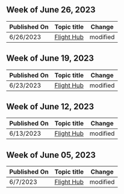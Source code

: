 <!-- This file is generated automatically each week. Changes made to this file will be overwritten.-->



## Week of June 26, 2023


| Published On |Topic title | Change |
|------|------------|--------|
| 6/26/2023 | [Flight Hub](/windows-insider/flight-hub/index) | modified |


## Week of June 19, 2023


| Published On |Topic title | Change |
|------|------------|--------|
| 6/23/2023 | [Flight Hub](/windows-insider/flight-hub/index) | modified |


## Week of June 12, 2023


| Published On |Topic title | Change |
|------|------------|--------|
| 6/13/2023 | [Flight Hub](/windows-insider/flight-hub/index) | modified |


## Week of June 05, 2023


| Published On |Topic title | Change |
|------|------------|--------|
| 6/7/2023 | [Flight Hub](/windows-insider/flight-hub/index) | modified |
